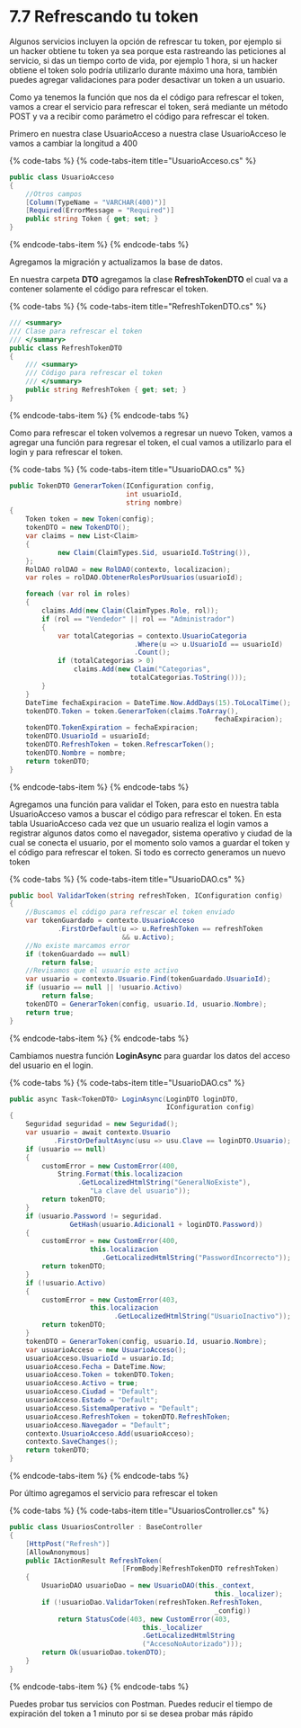 # 7.7 Refrescando tu token

Algunos servicios incluyen la opción de refrescar tu token, por ejemplo si un hacker obtiene tu token ya sea porque esta rastreando las peticiones al servicio, si das un tiempo corto de vida, por ejemplo 1 hora, si un hacker obtiene el token solo podría utilizarlo durante máximo una hora, también puedes agregar validaciones para poder desactivar un token a un usuario.

Como ya tenemos la función que nos da el código para refrescar el token, vamos a crear el servicio para refrescar el token, será mediante un método POST y va a recibir como parámetro el código para refrescar el token.

Primero en nuestra clase UsuarioAcceso a nuestra clase UsuarioAcceso le vamos a cambiar la longitud a 400

{% code-tabs %}
{% code-tabs-item title="UsuarioAcceso.cs" %}
```csharp
public class UsuarioAcceso
{
    //Otros campos
    [Column(TypeName = "VARCHAR(400)")]
    [Required(ErrorMessage = "Required")]
    public string Token { get; set; }
}
```
{% endcode-tabs-item %}
{% endcode-tabs %}

Agregamos la migración y actualizamos la base de datos.

En nuestra carpeta **DTO** agregamos la clase **RefreshTokenDTO** el cual va a contener solamente el código para refrescar el token.

{% code-tabs %}
{% code-tabs-item title="RefreshTokenDTO.cs" %}
```csharp
/// <summary>
/// Clase para refrescar el token
/// </summary>
public class RefreshTokenDTO
{
    /// <summary>
    /// Código para refrescar el token
    /// </summary>
    public string RefreshToken { get; set; }
}
```
{% endcode-tabs-item %}
{% endcode-tabs %}

Como para refrescar el token volvemos a regresar un nuevo Token, vamos a agregar una función para regresar el token, el cual vamos a utilizarlo para el login y para refrescar el token. 

{% code-tabs %}
{% code-tabs-item title="UsuarioDAO.cs" %}
```csharp
public TokenDTO GenerarToken(IConfiguration config, 
                             int usuarioId, 
                             string nombre)
{
    Token token = new Token(config);
    tokenDTO = new TokenDTO();
    var claims = new List<Claim>
    {
            new Claim(ClaimTypes.Sid, usuarioId.ToString()),
    };
    RolDAO rolDAO = new RolDAO(contexto, localizacion);
    var roles = rolDAO.ObtenerRolesPorUsuarios(usuarioId);

    foreach (var rol in roles)
    {
        claims.Add(new Claim(ClaimTypes.Role, rol));
        if (rol == "Vendedor" || rol == "Administrador")
        {
            var totalCategorias = contexto.UsuarioCategoria
                               .Where(u => u.UsuarioId == usuarioId)
                               .Count();
            if (totalCategorias > 0)
                claims.Add(new Claim("Categorias", 
                              totalCategorias.ToString()));
        }
    }
    DateTime fechaExpiracion = DateTime.Now.AddDays(15).ToLocalTime();
    tokenDTO.Token = token.GenerarToken(claims.ToArray(), 
                                                   fechaExpiracion);
    tokenDTO.TokenExpiration = fechaExpiracion;
    tokenDTO.UsuarioId = usuarioId;
    tokenDTO.RefreshToken = token.RefrescarToken();
    tokenDTO.Nombre = nombre;
    return tokenDTO;
}
```
{% endcode-tabs-item %}
{% endcode-tabs %}

Agregamos una función para validar el Token, para esto en nuestra tabla UsuarioAcceso vamos a buscar el código para refrescar el token. En esta tabla UsuarioAcceso cada vez que un usuario realiza el login vamos a registrar algunos datos como el navegador, sistema operativo y ciudad de la cual se conecta el usuario, por el momento solo vamos a guardar el token y el código para refrescar el token.  Si todo es correcto generamos un nuevo token

{% code-tabs %}
{% code-tabs-item title="UsuarioDAO.cs" %}
```csharp
public bool ValidarToken(string refreshToken, IConfiguration config)
{
    //Buscamos el código para refrescar el token enviado
    var tokenGuardado = contexto.UsuarioAcceso
            .FirstOrDefault(u => u.RefreshToken == refreshToken 
                            && u.Activo);
    //No existe marcamos error
    if (tokenGuardado == null)
        return false;
    //Revisamos que el usuario este activo
    var usuario = contexto.Usuario.Find(tokenGuardado.UsuarioId);
    if (usuario == null || !usuario.Activo)
        return false;
    tokenDTO = GenerarToken(config, usuario.Id, usuario.Nombre);
    return true;
}
```
{% endcode-tabs-item %}
{% endcode-tabs %}

Cambiamos  nuestra función **LoginAsync** para guardar los datos del acceso del usuario en el login.

{% code-tabs %}
{% code-tabs-item title="UsuarioDAO.cs" %}
```csharp
public async Task<TokenDTO> LoginAsync(LoginDTO loginDTO, 
                                       IConfiguration config)
{
    Seguridad seguridad = new Seguridad();           
    var usuario = await contexto.Usuario
           .FirstOrDefaultAsync(usu => usu.Clave == loginDTO.Usuario);
    if (usuario == null)
    {
        customError = new CustomError(400,
            String.Format(this.localizacion
                 .GetLocalizedHtmlString("GeneralNoExiste"),
                    "La clave del usuario"));
        return tokenDTO;
    }
    if (usuario.Password != seguridad.
               GetHash(usuario.Adicional1 + loginDTO.Password))
    {
        customError = new CustomError(400,
                    this.localizacion
                       .GetLocalizedHtmlString("PasswordIncorrecto"));
        return tokenDTO;
    }
    if (!usuario.Activo)
    {
        customError = new CustomError(403,
                    this.localizacion
                          .GetLocalizedHtmlString("UsuarioInactivo"));
        return tokenDTO;
    }
    tokenDTO = GenerarToken(config, usuario.Id, usuario.Nombre);
    var usuarioAcceso = new UsuarioAcceso();
    usuarioAcceso.UsuarioId = usuario.Id;       
    usuarioAcceso.Fecha = DateTime.Now;
    usuarioAcceso.Token = tokenDTO.Token;
    usuarioAcceso.Activo = true;
    usuarioAcceso.Ciudad = "Default";
    usuarioAcceso.Estado = "Default";
    usuarioAcceso.SistemaOperativo = "Default";
    usuarioAcceso.RefreshToken = tokenDTO.RefreshToken;
    usuarioAcceso.Navegador = "Default";
    contexto.UsuarioAcceso.Add(usuarioAcceso);
    contexto.SaveChanges();
    return tokenDTO;
}
```
{% endcode-tabs-item %}
{% endcode-tabs %}

Por último agregamos el servicio para refrescar el token

{% code-tabs %}
{% code-tabs-item title="UsuariosController.cs" %}
```csharp
public class UsuariosController : BaseController
{
    [HttpPost("Refresh")]
    [AllowAnonymous]
    public IActionResult RefreshToken(
                            [FromBody]RefreshTokenDTO refreshToken)
    {
        UsuarioDAO usuarioDao = new UsuarioDAO(this._context, 
                                                   this._localizer);
        if (!usuarioDao.ValidarToken(refreshToken.RefreshToken,
                                                   _config))
            return StatusCode(403, new CustomError(403, 
                                 this._localizer
                                 .GetLocalizedHtmlString
                                 ("AccesoNoAutorizado")));
        return Ok(usuarioDao.tokenDTO);
    }
}
```
{% endcode-tabs-item %}
{% endcode-tabs %}

Puedes probar tus servicios con Postman. Puedes reducir el tiempo de expiración del token a 1 minuto por si se desea probar más rápido



